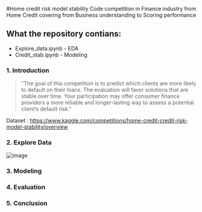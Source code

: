 #Home credit risk model stability
Code competition in Finance industry from Home Credit covering from Business understanding to Scoring performance
## What the repository contians: 
* Explore_data.ipynb - EDA
* Credit_stab.ipynb - Modeling
### 1. Introduction
>"The goal of this competition is to predict which clients are more likely to default on their loans. The evaluation will favor solutions that are stable over time.
Your participation may offer consumer finance providers a more reliable and longer-lasting way to assess a potential client’s default risk."
>
Dataset : https://www.kaggle.com/competitions/home-credit-credit-risk-model-stability/overview



### 2. Explore Data
![image](https://github.com/jackitchai/Credit-risk-model-stability/assets/107567014/48494143-db71-4645-bdb7-2281509c6d65)

### 3. Modeling


### 4. Evaluation

### 5. Conclusion
